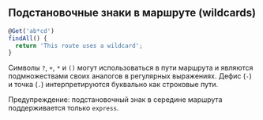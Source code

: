 ## Подстановочные знаки в маршруте (wildcards)

```js
@Get('ab*cd')
findAll() {
  return 'This route uses a wildcard';
}
```

Символы `?`, `+`, `*` и `()` могут использоваться в пути маршрута и являются подмножествами своих аналогов в регулярных выражениях. Дефис (`-`) и точка (`.`) интерпретируются буквально как строковые пути.

Предупреждение: подстановочный знак в середине маршрута поддерживается только `express`.